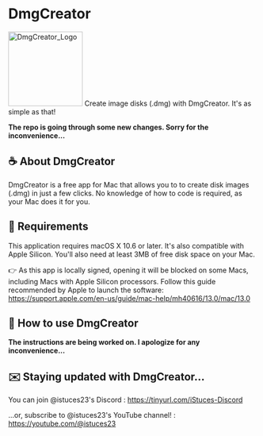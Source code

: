 # DmgCreator

<img width="150" alt="DmgCreator_Logo" src="https://user-images.githubusercontent.com/108399865/236689341-c70da0e4-c99c-47f9-980d-8a070fbaf443.png">
Create image disks (.dmg) with DmgCreator. It's as simple as that!

**The repo is going through some new changes. Sorry for the inconvenience...**

## ☕️ About DmgCreator
DmgCreator is a free app for Mac that allows you to to create disk images (.dmg) in just a few clicks. No knowledge of how to code is required, as your Mac does it for you.

## 🚀 Requirements
This application requires macOS X 10.6 or later. It's also compatible with Apple Silicon.
You'll also need at least 3MB of free disk space on your Mac.

👉 As this app is locally signed, opening it will be blocked on some Macs, including Macs with Apple Silicon processors. Follow this guide recommended by Apple to launch the software: https://support.apple.com/en-us/guide/mac-help/mh40616/13.0/mac/13.0

## 📖 How to use DmgCreator
**The instructions are being worked on. I apologize for any inconvenience...**

## ✉️ Staying updated with DmgCreator...
You can join @istuces23's Discord : https://tinyurl.com/iStuces-Discord

...or, subscribe to @istuces23's YouTube channel! : https://youtube.com/@istuces23
